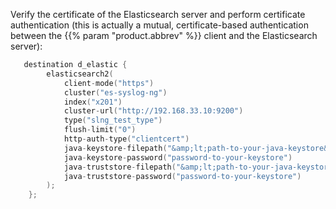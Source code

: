 ---
---
<!-- DISCLAIMER: This file is based on the syslog-ng Open Source Edition documentation https://github.com/balabit/syslog-ng-ose-guides/commit/2f4a52ee61d1ea9ad27cb4f3168b95408fddfdf2 and is used under the terms of The syslog-ng Open Source Edition Documentation License. The file has been modified by Axoflow. -->
Verify the certificate of the Elasticsearch server and perform certificate authentication (this is actually a mutual, certificate-based authentication between the {{% param "product.abbrev" %}} client and the Elasticsearch server):

```c
   destination d_elastic {
        elasticsearch2(
            client-mode("https")
            cluster("es-syslog-ng")
            index("x201")
            cluster-url("http://192.168.33.10:9200")
            type("slng_test_type")
            flush-limit("0")
            http-auth-type("clientcert")
            java-keystore-filepath("&amp;lt;path-to-your-java-keystore&amp;gt;.jks")
            java-keystore-password("password-to-your-keystore")
            java-truststore-filepath("&amp;lt;path-to-your-java-keystore&amp;gt;.jks")
            java-truststore-password("password-to-your-keystore")
        );
    };
```
